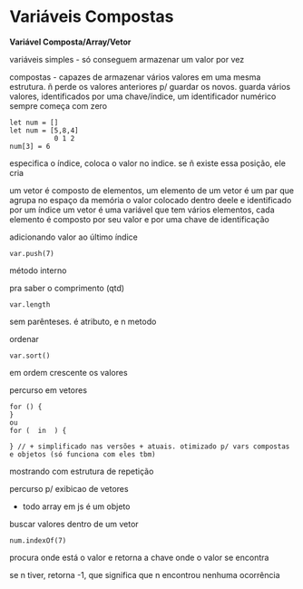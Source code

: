 # Variáveis Compostas

**Variável Composta/Array/Vetor**

variáveis simples - só conseguem armazenar um valor por vez

compostas - capazes de armazenar vários valores em uma mesma estrutura. ñ perde os valores anteriores p/ guardar os novos. guarda vários valores, identificados por uma chave/índice, um identificador numérico
sempre começa com zero

```
let num = []
let num = [5,8,4]
           0 1 2
num[3] = 6
```
especifica o índice, coloca o valor no indice. se ñ existe essa posição, ele cria

um vetor é composto de elementos, um elemento de um vetor é um par que agrupa no espaço da memória o valor colocado dentro deele e identificado por um índice
um vetor é uma variável que tem vários elementos, cada elemento é composto por seu valor e por uma chave de identificação

adicionando valor ao último índice
```
var.push(7)
```
método interno

pra saber o comprimento (qtd)
```
var.length
```
sem parênteses. é atributo, e n metodo

ordenar
```
var.sort()
```
em ordem crescente os valores

percurso em vetores
```
for () {
}
ou
for (  in  ) {

} // + simplificado nas versões + atuais. otimizado p/ vars compostas e objetos (só funciona com eles tbm)
```
mostrando com estrutura de repetição

percurso p/ exibicao de vetores
* todo array em js é um objeto

buscar valores dentro de um vetor
```
num.indexOf(7)
```
procura onde está o valor e retorna a chave onde o valor se encontra

se n tiver, retorna -1, que significa que n encontrou nenhuma ocorrência
